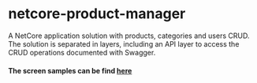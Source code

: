 # netcore-product-manager
A NetCore application solution with products, categories and users CRUD. The solution is separated in layers, including an API layer to access the CRUD operations documented with Swagger. 

#### The screen samples can be find [here](https://photos.app.goo.gl/hnlsWnAtOTJUTiJ43)
